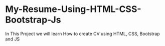 # My-Resume-Using-HTML-CSS-Bootstrap-Js
In This Project we will learn How to create CV using HTML, CSS, Bootstrap and JS
